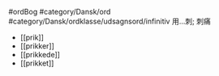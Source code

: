 #ordBog #category/Dansk/ord 
#category/Dansk/ordklasse/udsagnsord/infinitiv 用...刺; 刺痛
- [[prik]]
- [[prikker]]
- [[prikkede]]
- [[prikket]]